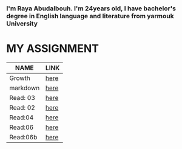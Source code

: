 ### I'm Raya Abudalbouh. I'm 24years old, I have bachelor's degree in English language and literature from yarmouk University

# MY ASSIGNMENT

 NAME        | LINK
------------ | -------------
Growth | [here](https://raya33.github.io/reading-notes1/)
markdown | [here](https://raya33.github.io/102r/)
Read: 03 |[here](https://raya33.github.io/read/)
Read: 02 |[here](https://raya33.github.io/read1/)
Read:04  | [here](https://raya33.github.io/read4/)
Read:06 |[here](https://raya33.github.io/Read-06/)
Read:06b|[here](https://raya33.github.io/Read-06b/)
